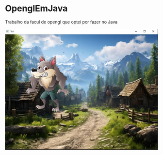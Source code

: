 # OpenglEmJava
Trabalho da facul de opengl que optei por fazer no Java

![Codigo executando](imagens/imagemdoprogramarodando.jpeg)
